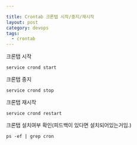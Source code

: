 ```yaml
---

title: Crontab 크론탭 시작/중지/재시작
layout: post 
category: devops 
tags: 
  - crontab
---
```


크론탭 시작
```
service crond start
```


크론탭 중지
```
service crond stop
```



크론탭 재시작
```
service crond restart
```

크론탭 설치여부 확인(피드백이 있다면 설치되어있는거임.)
```
ps -ef | grep cron
```
